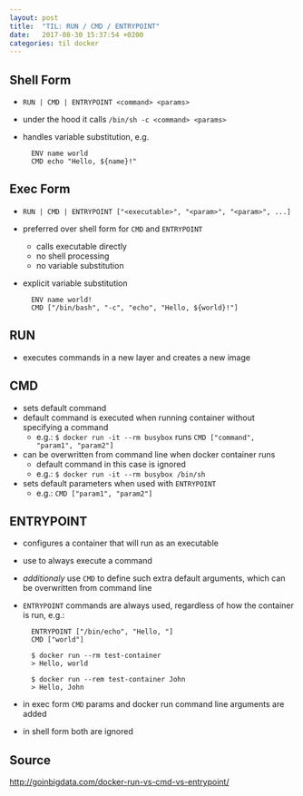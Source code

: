 ```yaml
---
layout: post
title:  "TIL: RUN / CMD / ENTRYPOINT"
date:   2017-08-30 15:37:54 +0200
categories: til docker
---
```


## Shell Form

- `RUN | CMD | ENTRYPOINT <command> <params>`
- under the hood it calls `/bin/sh -c <command> <params>`
- handles variable substitution, e.g.


        ENV name world
        CMD echo "Hello, ${name}!"

## Exec Form

- `RUN | CMD | ENTRYPOINT ["<executable>", "<param>", "<param>", ...]`
- preferred over shell form for `CMD` and `ENTRYPOINT`
    - calls executable directly
    - no shell processing
    - no variable substitution
- explicit variable substitution


        ENV name world!
        CMD ["/bin/bash", "-c", "echo", "Hello, ${world}!"]

## RUN 
- executes commands in a new layer and creates a new image

## CMD 
- sets default command
- default command is executed when running container without specifying a command
    - e.g.: `$ docker run -it --rm busybox` runs `CMD ["command", "param1", "param2"]`
- can be overwritten from command line when docker container runs
    - default command in this case is ignored
    - e.g.: `$ docker run -it --rm busybox /bin/sh`
- sets default parameters when used with `ENTRYPOINT`
    - e.g.: `CMD ["param1", "param2"]`
    
## ENTRYPOINT 
- configures a container that will run as an executable
- use to always execute a command 
- _additionaly_ use `CMD` to define such extra default arguments, which can be overwritten from command line
- `ENTRYPOINT` commands are always used, regardless of how the container is run, e.g.:

        ENTRYPOINT ["/bin/echo", "Hello, "]
        CMD ["world"]

        $ docker run --rm test-container
        > Hello, world

        $ docker run --rem test-container John
        > Hello, John

- in exec form `CMD` params and docker run command line arguments are added
- in shell form both are ignored

## Source
http://goinbigdata.com/docker-run-vs-cmd-vs-entrypoint/